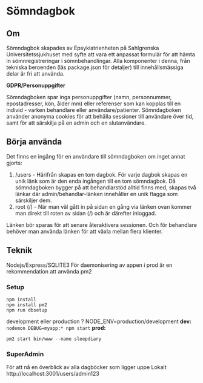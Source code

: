 # Sömndagbok

## Om 
Sömndagbok skapades av Epsykiatrienheten på Sahlgrenska Universitetssjukhuset med syfte att vara ett anpassat formulär för att hämta in sömnregistreringar i sömnbehandlingar.
Alla komponenter i denna, från tekniska beroenden (läs package.json för detaljer) till innehållsmässiga delar är fri att använda. 

**GDPR/Personuppgifter**

Sömndagboken spar inga personuppgifter (namn, personnummer, epostadresser, kön, ålder mm) eller referenser som kan kopplas till en individ - varken behandlare eller användare/patienter. Sömndagboken använder anonyma cookies för att behålla sessioner till användare över tid, samt för att särskilja på en admin och en slutanvändare.

## Börja använda
Det finns en ingång för en användare till sömndagboken om inget annat gjorts:
1. /users - Härifrån skapas en tom dagbok. För varje dagbok skapas en unik länk som är den enda ingången till en tom sömndagbok. Då sömndagboken bygger på att behandlarstöd alltid finns med, skapas två länkar där admin/behandlar-länken innehåller en unik flagga som särskiljer dem.
2. root (/) - När man väl gått in på sidan en gång via länken ovan kommer man direkt till roten av sidan (/) och är därefter inloggad. 

Länken bör sparas för att senare återaktivera sessionen. Och för behandlare behöver man använda länken för att växla mellan flera klienter.

## Teknik
Nodejs/Express/SQLITE3
För daemonisering av appen i prod är en rekommendation att använda pm2 

### Setup
```
npm install
npm install pm2 
npm run dbsetup
```

development eller production ? NODE_ENV=production/development
**dev:**
`nodemon DEBUG=myapp:* npm start` 
**prod:**

`pm2 start bin/www --name sleepdiary`


### SuperAdmin
För att nå en överblick av alla dagböcker som ligger uppe
Lokalt
http://localhost:3001/users/admin123

